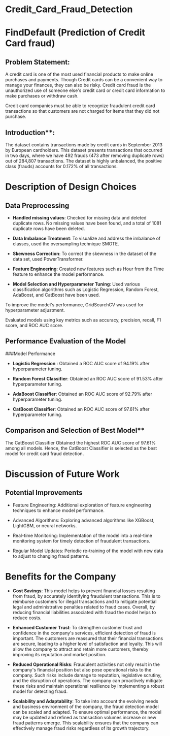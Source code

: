 # Credit_Card_Fraud_Detection
# FindDefault (Prediction of Credit Card fraud)

## Problem Statement:
A credit card is one of the most used financial products to make online purchases and payments. Though Credit cards can be a convenient way to manage your finances, they can also be risky. Credit card fraud is the unauthorized use of someone else's credit card or credit card information to make purchases or withdraw cash.

Credit card companies must be able to recognize fraudulent credit card transactions so that customers are not charged for items that they did not purchase.

## Introduction**:
The dataset contains transactions made by credit cards in September 2013 by European cardholders. This dataset presents transactions that occurred in two days, where we have 492 frauds (473 after removing duplicate rows) out of 284,807 transactions. The dataset is highly unbalanced, the positive class (frauds) accounts for 0.172% of all transactions.

# Description of Design Choices

## Data Preprocessing

- **Handled missing values**: Checked for missing data and deleted duplicate rows. No missing values have been found, and a total of 1081 duplicate rows have been deleted.

- **Data Imbalance Treatment**: To visualize and address the imbalance of classes, used the oversampling technique SMOTE.

- **Skewness Correction**: To correct the skewness in the dataset of the data set, used PowerTransformer.

- **Feature Engineering**: Created new features such as Hour from the Time feature to enhance the model performance.

- **Model Selection and Hyperparameter Tuning**: Used various classification algorithms such as Logistic Regression, Random Forest, AdaBoost, and CatBoost have been used. 

To improve the model's performance, GridSearchCV was used for hyperparameter adjustment.

Evaluated models using key metrics such as accuracy, precision, recall, F1 score, and ROC AUC score.

## Performance Evaluation of the Model

###Model Performance
- **Logistic Regression** : Obtained a ROC AUC score of 94.19% after hyperparameter tuning.

- **Random Forest Classifier**: Obtained an ROC AUC score of 91.53% after hyperparameter tuning.

- **AdaBoost Classifier**: Obtained an ROC AUC score of 92.79% after hyperparameter tuning.

- **CatBoost Classifier**: Obtained an ROC AUC score of 97.61% after hyperparameter tuning.

## Comparison and Selection of Best Model**

The CatBoost Classifier Obtained the highest ROC AUC score of 97.61% among all models. Hence, the CatBoost Classifier is selected as the best model for credit card fraud detection.

# Discussion of Future Work

## Potential Improvements

- Feature Engineering: Additional exploration of feature engineering techniques to enhance model performance.

- Advanced Algorithms: Exploring advanced algorithms like XGBoost, LightGBM, or neural networks. 

- Real-time Monitoring: Implementation of the model into a real-time monitoring system for timely detection of fraudulent transactions.

- Regular Model Updates: Periodic re-training of the model with new data to adjust to changing fraud patterns.

# Benefits for the Company

- **Cost Savings**: This model helps to prevent financial losses resulting from fraud, by accurately identifying fraudulent transactions. This is to reimburse customers for illegal transactions and to mitigate potential legal and administrative penalties related to fraud cases. Overall, by reducing financial liabilities associated with fraud the model helps to reduce costs.

- **Enhanced Customer Trust**: To strengthen customer trust and confidence in the company's services, efficient detection of fraud is important. The customers are reassured that their financial transactions are secure, leading to a higher level of satisfaction and loyalty. This will allow the company to attract and retain more customers, thereby improving its reputation and market position.

- **Reduced Operational Risks**: Fraudulent activities not only result in the company's financial position but also pose operational risks to the company. Such risks include damage to reputation, legislative scrutiny, and the disruption of operations. The company can proactively mitigate these risks and maintain operational resilience by implementing a robust model for detecting fraud.

- **Scalability and Adaptability**: To take into account the evolving needs and business environment of the company, the fraud detection model can be scaled and adapted. To ensure optimal performance, the model may be updated and refined as transaction volumes increase or new fraud patterns emerge. This scalability ensures that the company can effectively manage fraud risks regardless of its growth trajectory.

 
